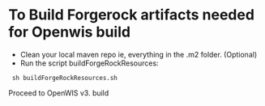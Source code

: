# To Build Forgerock artifacts needed for Openwis build

- Clean your local maven repo ie, everything in the .m2 folder. (Optional)
- Run the script buildForgeRockResources:


```
 sh buildForgeRockResources.sh
```
Proceed to OpenWIS v3. build
